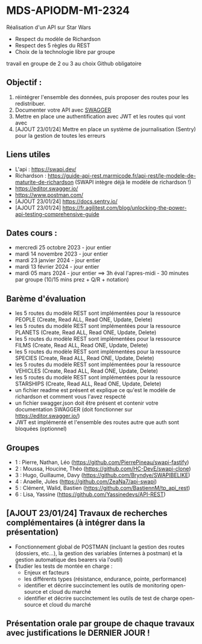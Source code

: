 # MDS-APIODM-M1-2324

Réalisation d'un API sur Star Wars
- Respect du modèle de Richardson
- Respect des 5 règles du REST
- Choix de la technologie libre par groupe

travail en groupe de 2 ou 3 au choix
Github obligatoire

## Objectif : 

1. réintégrer l'ensemble des données, puis proposer des routes pour les redistribuer.
2. Documenter votre API avec [SWAGGER](https://editor.swagger.io/) 
3. Mettre en place une authentification avec JWT et les routes qui vont avec
4. [AJOUT 23/01/24] Mettre en place un système de journalisation (Sentry) pour la gestion de toutes les erreurs


## Liens utiles

- L'api : https://swapi.dev/
- Richardson : https://guide-api-rest.marmicode.fr/api-rest/le-modele-de-maturite-de-richardson (SWAPI intègre déjà le modèle de richardson !)
- https://editor.swagger.io/
- https://www.postman.com/
- [AJOUT 23/01/24] https://docs.sentry.io/
- [AJOUT 23/01/24] https://fr.agilitest.com/blog/unlocking-the-power-api-testing-comprehensive-guide

## Dates cours : 

- mercredi 25 octobre 2023 - jour entier
- mardi 14 novembre 2023 - jour entier
- mardi 23 janvier 2024 - jour entier
- mardi 13 février 2024 - jour entier
- mardi 05 mars 2024 - jour entier ==> 3h éval l'apres-midi - 30 minutes par groupe (10/15 mins prez + Q/R + notation)

## Barème d'évaluation
- les 5 routes du modèle REST sont implémentées pour la ressource PEOPLE (Create, Read ALL, Read ONE, Update, Delete)
- les 5 routes du modèle REST sont implémentées pour la ressource PLANETS (Create, Read ALL, Read ONE, Update, Delete)
- les 5 routes du modèle REST sont implémentées pour la ressource FILMS (Create, Read ALL, Read ONE, Update, Delete)
- les 5 routes du modèle REST sont implémentées pour la ressource SPECIES (Create, Read ALL, Read ONE, Update, Delete)
- les 5 routes du modèle REST sont implémentées pour la ressource VEHICLES (Create, Read ALL, Read ONE, Update, Delete)
- les 5 routes du modèle REST sont implémentées pour la ressource STARSHIPS (Create, Read ALL, Read ONE, Update, Delete)
- un fichier readme est présent et explique ce qu'est le modèle de richardson et comment vous l'avez respecté
- un fichier swagger.json doit être présent et contenir votre documentation SWAGGER (doit fonctionner sur https://editor.swagger.io/)
- JWT est implémenté et l'ensemble des routes autre que auth sont bloquées (optionnel)

## Groupes 
- 1 : Pierre, Nathan, Léo (https://github.com/PierrePineau/swapi-fastify)
- 2 : Moussa, Houcine, Théo (https://github.com/HC-DevE/swapi-clone)
- 3 : Hugo, Guillaume, Davy (https://github.com/Bryndye/SWAPIBELIKE)
- 4 : Anaelle, Jules (https://github.com/ZeaNa7/api-swapi)
- 5 : Clément, Walid, Bastien (https://github.com/BastiennM/tp_api_rest)
- 6 : Lisa, Yassine (https://github.com/Yassinedevs/API-REST)

## [AJOUT 23/01/24] Travaux de recherches complémentaires (à intégrer dans la présentation)

- Fonctionnement global de POSTMAN (incluant la gestion des routes (dossiers, etc...), la gestion des variables (internes à postman) et la gestion automatique des bearers via l'outil)
- Étudier les tests de montée en charge :
  - Enjeux et facteurs
  - les différents types (résistance, endurance, pointe, performance)
  - identifier et décrire succinctement les outils de monitoring open-source et cloud du marché
  - identifier et décrire succinctement les outils de test de charge open-source et cloud du marché



## Présentation orale par groupe de chaque travaux avec justifications le DERNIER JOUR !
